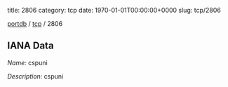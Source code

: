title: 2806
category: tcp
date: 1970-01-01T00:00:00+0000
slug: tcp/2806

[portdb](/) / [tcp](/category/tcp.html) / 2806


## IANA Data

_Name:_ cspuni

_Description:_ cspuni

